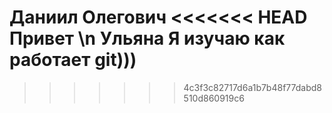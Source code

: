 
Даниил Олегович
<<<<<<< HEAD
Привет \n Ульяна
Я изучаю как работает git)))
=======
>>>>>>> 4c3f3c82717d6a1b7b48f77dabd8510d860919c6
